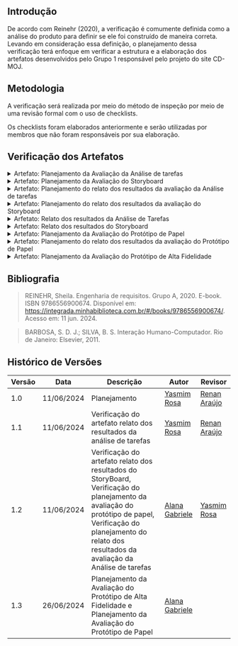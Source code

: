 ## Introdução

De acordo com Reinehr (2020), a verificação é comumente definida como a análise do produto para definir se ele foi construído de maneira correta. Levando em consideração essa definição, o planejamento dessa verificação terá enfoque em verificar a estrutura e a elaboração dos artefatos desenvolvidos pelo Grupo 1 responsável pelo projeto do site CD-MOJ.

## Metodologia

A verificação será realizada por meio do método de inspeção por meio de uma revisão formal com o uso de checklists.

Os checklists foram elaborados anteriormente e serão utilizadas por membros que não foram responsáveis por sua elaboração.

## Verificação dos Artefatos

<details>
<summary>Artefato: Planejamento da Avaliação da Análise de tarefas</summary>

O responsável pela verificação deste artefato é o <b>Pedro Henrique</b> o checklist foi elaborado pelo <b>Marco Tulio </b>

<h2> Checklist </h2>
<p> Na tabela 1, está o checklist com suas devidas respostas: </p>

<font size="2"><p style="text-align: center"> Checklist de Verificação do Planejamento da Avaliação da Análise de tarefas </font>

<table>
  <thead>
    <tr>
      <th>Questão</th>
      <th>Resposta (Sim / Não / Incompleto)</th>
    </tr>
  </thead>
  <tbody>
    <tr>
      <td>1. O framework utilizado foi o DECIDE?</td>
      <td>Sim</td>
    </tr>
    <tr>
      <td>2. O(s) objetivo(s) foi/foram declarado(s) respeitando àqueles definidos por Sharp et al.? </td>
      <td>Sim</td>
    </tr>
    <tr>
      <td>3. Define como serão tratadas as questões éticas?</td>
      <td>Sim</td>
    </tr>
    <tr>
      <td>4. Planeja a realização do teste piloto bem como uma data para realização? 
     </td>
      <td>Sim</td>
    </tr>
    <tr>
      <td>5. Foi planejado como identificar e administrar as questões práticas da avaliação?
    </td>
      <td>Sim</td>
    </tr>
    <tr>
      <td>6. Está especificado como os dados serão
tratados e como serão apresentados? </td>
      <td>Incompleto</td>
    </tr>
  </tbody>
</table>

<font size="2"><p style="text-align: center">Fonte: <a href=""> Marco Tulio </a></p></font>

<h2>Sugestões de Melhoria</h2>

<p> Avaliar, Interpretar e Apresentar os Dados- poderia citar quais tópicos seriam utilizados para avaliar, interpretar e apresentar os dados. </p>

</details>

<details>
    <summary>Artefato: Planejamento da Avaliação do Storyboard </summary>

O responsável pela verificação deste artefato é o <b>Marco Tulio</b> o checklist foi elaborado pela <b>Alana Gabriele </b>

<h2> Checklist </h2>
<p> Na tabela 2, está o checklist com suas devidas respostas: </p>

<font size="2"><p style="text-align: center"> Tabela 2 - Checklist de Verificação do Planejamento da Avaliação do Storyboard </font>

<table>
  <thead>
    <tr>
      <th>Questão</th>
      <th>Resposta (Sim / Não / Incompleto)</th>
    </tr>
  </thead>
  <tbody>
    <tr>
      <td>1. Está seguindo o framework DECIDE?
      </td>
      <td>Sim</td>
    </tr>
    <tr>
      <td>2. Os objetivos da avaliação do storyboard foram claramente definidos?</td>
      <td>Sim</td>
    </tr>
    <tr>
      <td>3. O número dos participantes selecionados para a avaliação são suficientes para obter resultados representativos e confiáveis?</td>
      <td>Não</td>
    </tr>
    <tr>
      <td>4. As questões éticas foram abordadas, garantindo o consentimento informado dos participantes?
     </td>
      <td>Sim</td>
    </tr>
    <tr>
      <td>5. As questões específicas que a avaliação pretender responder foram identificadas?
      </td>
      <td>Sim</td>
    </tr>
    <tr>
      <td>6. Foi realizado o teste piloto para testar previamente o ambiente e os materiais? </td>
      <td>Sim</td>
    </tr>
  </tbody>
</table>

<font size="2"><p style="text-align: center">Fonte: <a href=""> Alana Gabriele </a></p></font>

<h2>Sugestões de Melhoria</h2>
<p> Informar explicitamente a quantidade de pessoas que participaram das entrevistas. </p>

<h3> Vídeo da Verificação </h3>

<iframe width="560" height="315" src="https://www.youtube.com/embed/g0CrwxhhtqQ?si=mgXlbVgTrDKxHFi5&amp;start=3" title="YouTube video player" frameborder="0" allow="accelerometer; autoplay; clipboard-write; encrypted-media; gyroscope; picture-in-picture; web-share" referrerpolicy="strict-origin-when-cross-origin" allowfullscreen></iframe>

</details>

<details>
    <summary> Artefato: Planejamento do relato dos resultados da avaliação da Análise de tarefas </summary>
    O responsável pela verificação deste artefato é a <b>Alana Gabriele</b> o checklist foi elaborado pelo <b>Pedro Henrique. </b>

<h2> Checklist </h2>
  <p> Na tabela 3, está o checklist com suas devidas respostas: </p>

<font size="2"><p style="text-align: center"> Tabela 4 - Checklist de Verificação do Planejamento do relato dos resultados da avaliação do Storyboard </font>

 <table>
  <thead>
    <tr>
      <th>Questão</th>
      <th>Resposta (Sim / Não / Incompleto)</th>
    </tr>
  </thead>
  <tbody>
    <tr>
      <td>1. A estrutura geral do relato é a mesma definida no planejamento mas de maneira detalhada com instruções?</td>
      <td>Sim</td>
    </tr>
    <tr>
      <td>2. A metodologia da avaliação foi definida?
      </td>
      <td>Sim</td>
    </tr>
    <tr>
      <td>3. O processo de avaliação foi revisado para identificar eficiência?
      </td>
      <td>Sim</td>
    </tr>
    <tr>
      <td>4. Os métodos de análise dos dados coletados foram definidos?  </td>
      <td>Sim</td>
    </tr>
    <tr>
      <td>5. Os próximos passos após a apresentação dos resultados foram planejados?  </td>
      <td>Sim</td>
    </tr>
  </tbody>
</table>

<font size="2"><p style="text-align: center">Fonte: <a href=""> Pedro Henrique </a></p></font>

<h2>Sugestões de Melhoria</h2>

<p> Nenhuma sugestão de melhoria necessária. </p>

</details>

<details>
    <summary>Artefato: Planejamento do relato dos resultados da avaliação do Storyboard 
</summary>
O responsável pela verificação deste artefato é o <b>Marco Tulio</b> o checklist foi elaborado pelo <b>Pedro Henrique</b>

  <h2> Checklist </h2>
  <p> Na tabela 4, está o checklist com suas devidas respostas: </p>

<font size="2"><p style="text-align: center"> Tabela 4 - Checklist de Verificação do Planejamento do relato dos resultados da avaliação do Storyboard </font>

 <table>
  <thead>
    <tr>
      <th>Questão</th>
      <th>Resposta (Sim / Não / Incompleto)</th>
    </tr>
  </thead>
  <tbody>
    <tr>
      <td>1. A estrutura geral do relato é a mesma definida no planejamento mas de maneira detalhada com instruções?</td>
      <td>Sim</td>
    </tr>
    <tr>
      <td>2. A metodologia da avaliação foi definida?
      </td>
      <td>Sim</td>
    </tr>
    <tr>
      <td>3. O processo de avaliação foi revisado para identificar eficiência?
      </td>
      <td>Sim</td>
    </tr>
    <tr>
      <td>4. Os métodos de análise dos dados coletados foram definidos?  </td>
      <td>Sim</td>
    </tr>
    <tr>
      <td>5. Os próximos passos após a apresentação dos resultados foram planejados?  </td>
      <td>Sim</td>
    </tr>
  </tbody>
</table>

<font size="2"><p style="text-align: center">Fonte: <a href=""> Pedro Henrique </a></p></font>

  <h2>Sugestões de Melhoria</h2>

<p> O artefato foi bem desenvolvido, portanto não há sugestões de melhoria </p>

</details>

<details>
    <summary> Arfetato: Relato dos resultados da Análise de Tarefas </summary>

O responsável pela verificação deste artefato é a <b>Yasmim Rosa</b> o checklist foi elaborado pelo <b>Gustavo Alves</b>

  <h2> Checklist </h2>
  <p> Na tabela 5, está o checklist com suas devidas respostas: </p>

<font size="2"><p style="text-align: center"> Tabela 5 - Checklist de Verificação do Relato dos resultados da Análise de Tarefas </font>

<table>
  <thead>
    <tr>
      <th>Questão</th>
      <th>Resposta (Sim / Não / Incompleto)</th>
    </tr>
  </thead>
  <tbody>
    <tr>
      <td>1. Há uma explicação de como os resultados serão utilizados?</td>
      <td> Não </td>
    </tr>
    <tr>
      <td>2. É citado sobre quais foram os instrumentos utilizados para a avaliação? (questionários, roteiros de entrevista, etc.)
</td>
      <td>Sim</td>
    </tr>
    <tr>
      <td>3. O perfil dos participantes é representativo do público-alvo? </td>
      <td>Sim</td>
    </tr>
    <tr>
      <td>4. As questões éticas relacionadas aos participantes foram abordadas?
</td>
      <td>Não</td>
    </tr>
    <tr>
      <td>5.O feedback foi analisado para identificar tendências e padrões comuns? </td>
      <td>Incompleto</td>
    </tr>
    <tr>
      <td>6. Existe um cronograma para possíveis melhorias? </td>
      <td>Não</td>
    </tr>
  </tbody>
</table>

<font size="2"><p style="text-align: center">Fonte: <a href=""> Gustavo Alves </a></p></font>

<h2>Sugestões de Melhoria</h2>

<p> Na secção de "Sugestões de Melhoria" em todos os casos, o foco é na interatividade com o sistema e não o HTA em si, além disso depois das entrevistas realizadas podia ter um tópico que tivesse uma resumo sobre os que os usuários disseram de maneira geral. </p>
<p> Não tem um tópico de reprojeto ou planejamento que cobrisse as melhorias levantadas. </p>
<p> Seria também interessante, se informassem de maneira narrativa que o participante aceitou o TCLE e informações gerais da entrevista. </p>

</details>

<details>
    <summary> Artefato: Relato dos resultados do Storyboard  </summary>
    O responsável pela verificação deste artefato é a <b>Alana Gabriele</b> o checklist foi elaborado pelo <b>Gustavo Alves</b>

    <h2> Checklist </h2>

  <p> Na tabela 6, está o checklist com suas devidas respostas: </p>

<font size="2"><p style="text-align: center"> Tabela 6 - Checklist de Verificação do Relato dos resultados do Storyboard </font>

  <table>
  <thead>
    <tr>
      <th>Questão</th>
      <th>Resposta (Sim / Não / Incompleto)</th>
    </tr>
  </thead>
  <tbody>
    <tr>
      <td>1. Há uma explicação de como os resultados serão utilizados?
      </td>
      <td>Incompleto</td>
    </tr>
    <tr>
      <td>2. É citado sobre quais foram os instrumentos utilizados para a avaliação? (questionários, roteiros de entrevista, etc.)</td>
      <td>Sim</td>
    </tr>
    <tr>
      <td>3. O perfil dos participantes é representativo do público-alvo?
    </td>
      <td>Sim</td>
    </tr>
    <tr>
      <td>4. As respostas dos usuários foram analisadas para identificar padrões e tendências comuns?
 </td>
      <td>Não</td>
    </tr>
    <tr>
      <td>5. As questões éticas relacionadas aos participantes foram abordadas?
     </td>
      <td>Sim</td>
    </tr>
    <tr>
      <td>6. Os recursos necessários (tempo, orçamento, avaliador) para implementar as melhorias estão identificados?
   </td>
      <td>Sim</td>
    </tr>
    <tr>
      <td>7. Foram implementadas alterações ou ajustes no storyboard em função de insights obtidos ou desafios encontrados durante a avaliação?
   </td>
      <td>Não</td>
    </tr>
  </tbody>
</table>

<font size="2"><p style="text-align: center">Fonte: <a href=""> Gustavo Alves </a></p></font>

<h2>Sugestões de Melhoria</h2>

<p> - Deixar explicito como os resultados serão utilizados; </p>
<p> - Adicionar a tabela com as perguntas e respostas em todas as avaliações;</p>
<p> - Juntar o resultado de cada avaliação para analisar e identificar padrões e tendências comuns.</p>

<h2>Gravação</h2>

<iframe width="560" height="315" src="https://www.youtube.com/embed/wrDEl0H0LgA?si=txPvXiLGGzLfaeV0" title="YouTube video player" frameborder="0" allow="accelerometer; autoplay; clipboard-write; encrypted-media; gyroscope; picture-in-picture; web-share" referrerpolicy="strict-origin-when-cross-origin" allowfullscreen></iframe>

</details>

<details>
    <summary> Artefato: Planejamento da Avaliação do Protótipo de Papel 
 </summary>

O responsável pela verificação deste artefato é a <b>Alana Gabriele</b> o checklist foi elaborado pela <b>Yasmim Rosa</b>

    <h2> Checklist </h2>

  <p> Na tabela 7, está o checklist com suas devidas respostas: </p>

<font size="2"><p style="text-align: center"> Tabela 7 - Checklist de Verificação do Planejamento da Avaliação do Protótipo de Papel </font>

  <table>
  <thead>
    <tr>
      <th>Questão</th>
      <th>Resposta (Sim / Não / Incompleto)</th>
      <th>Rastreabilidade<th>
      <th>Captura de Tela<th>
    </tr>
  </thead>
  <tbody>
    <tr>
      <td>1. Utiliza o framework DECIDE?
      </td>
      <td>Sim</td>
      <td>Item 11.8, página 280, SIMONE DINIZ JUNQUEIRO BARBOSA, BRUNO SANTANA DA SILVA, Interação Humano-Computador, 1a. Edição.</td>
      <td></td>
      <td> <a href="../prints/PlanejamentoAvaliacaoPrototipoPapel_1.png">Página 280</a> </td>
    </tr>
    <tr>
      <td>2. O(s) objetivo(s) foi/foram declarado(s) respeitando àqueles definidos por Sharp et al.?
        </td>
      <td>Sim</td>
      <td>Item 11.2, página 264, SIMONE DINIZ JUNQUEIRO BARBOSA, BRUNO SANTANA DA SILVA, Interação Humano-Computador, 1a. Edição.</td>
      <td></td>
      <td> <a href="../prints/PlanejamentoAvaliacaoPrototipoPapel_2.png">Página 264</a> </td>
    </tr>
    <tr>
      <td>3. As perguntas exploratórias foram definidas com base no(s) objetivo(s) escolhido(s) de forma a serem respondidas ao fim da avaliação?
    </td>
      <td>Sim</td>
      <td>Item 11.2, página 266, SIMONE DINIZ JUNQUEIRO BARBOSA, BRUNO SANTANA DA SILVA, Interação Humano-Computador, 1a. Edição.</td>
      <td></td>
      <td> <a href="../prints/PlanejamentoAvaliacaoPrototipoPapel_3.png">Página 266</a> </td>
    </tr>
    <tr>
      <td>4. As questões práticas incluem etapas de preparação, recrutamento, organização temporal e espacial (cronograma e locais para realização) bem como o roteiro a ser utilizado? </td>
      <td>Sim</td>
      <td>Item 11.7, página 275, SIMONE DINIZ JUNQUEIRO BARBOSA, BRUNO SANTANA DA SILVA, Interação Humano-Computador, 1a. Edição.</td>
      <td></td>
      <td> <a href="../prints/PlanejamentoAvaliacaoPrototipoPapel_4.png">Página 275</a> </td>
    </tr>
    <tr>
      <td>5. São considerados os aspectos éticos para realização? É indicado em qual momento será introduzido ao participante durante a execução da avaliação?
     </td>
      <td>Sim</td>
      <td>Item 7.4, página 140, SIMONE DINIZ JUNQUEIRO BARBOSA, BRUNO SANTANA DA SILVA, Interação Humano-Computador, 1a. Edição.</td>
      <td></td>
      <td> <a href="../prints/PlanejamentoAvaliacaoPrototipoPapel_5.png">Página 140</a> </td>
    </tr>
    <tr>
      <td>6. É definida uma estrutura para apresentação dos dados bem como a estratégia a ser utilizada para análise dos dados?
      </td>
      <td>Incompleto</td>
      <td>Item 11.7, página 279, SIMONE DINIZ JUNQUEIRO BARBOSA, BRUNO SANTANA DA SILVA, Interação Humano-Computador, 1a. Edição.</td>
      <td></td>
      <td> <a href="../prints/PlanejamentoAvaliacaoPrototipoPapel_6.png">Página 279</a> </td>
    </tr>
    <tr>
      <td>7. O teste piloto foi realizado e ajustes realizados para um melhor andamento da avaliação?
      </td>
      <td>Sim</td>
      <td>Item 11.7.2, página 276, SIMONE DINIZ JUNQUEIRO BARBOSA, BRUNO SANTANA DA SILVA, Interação Humano-Computador, 1a. Edição.</td>
      <td></td>
      <td> <a href="../prints/PlanejamentoAvaliacaoPrototipoPapel_6.png">Página 276</a> </td>
    </tr>
  </tbody>
</table>

<font size="2"><p style="text-align: center">Fonte: <a href=""> Yasmim Rosa </a></p></font>

<h2>Sugestões de Melhoria</h2>

<p> Colocar a estratégia a ser utilizada para análise dos dados. </p>

<h2>Gravação</h2>
<iframe width="560" height="315" src="https://www.youtube.com/embed/OlfXVFLMbdk?si=4VQbS6xwJqYmcywr" title="YouTube video player" frameborder="0" allow="accelerometer; autoplay; clipboard-write; encrypted-media; gyroscope; picture-in-picture; web-share" referrerpolicy="strict-origin-when-cross-origin" allowfullscreen></iframe>
</details>

<details>
    <summary> Artefato: Planejamento do relato dos resultados da avaliação do Protótipo de Papel
 </summary>
 O responsável pela verificação deste artefato é o <b>Renan Araújo</b> o checklist foi elaborado pelo <b>Marco Tulio</b>

<h2> Checklist </h2>
  <p> Na tabela 8, está o checklist com suas devidas respostas: </p>

<font size="2"><p style="text-align: center"> Tabela 8 - Checklist de Verificação do Planejamento do relato dos resultados da avaliação do Protótipo de Papel </font>

  <table>
  <thead>
    <tr>
      <th>Questão</th>
      <th>Resposta (Sim / Não / Incompleto)</th>
    </tr>
  </thead>
  <tbody>
    <tr>
      <td>1. Utiliza a estrutura definida no planejamento da avaliação?
      </td>
      <td>Sim</td>
    </tr>
    <tr>
      <td>2. Dedida uma secção para análise de dados dos participantes bem como uma explicação de como deve ser realizado?
        </td>
      <td>Sim</td>
    </tr>
    <tr>
      <td>3. Dedica uma secção para relato da interpretação e análise dos dados bem como uma explicação de como deve ser realizado?
    </td>
      <td>Sim</td>
    </tr>
    <tr>
      <td>4. Introduz sobre a metodologia aplicada? </td>
      <td>Sim</td>
    </tr>
    <tr>
      <td>5. Possui uma secção dedicada a sugestões de correções?
     </td>
      <td>Sim</td>
    </tr>
  </tbody>
</table>

<font size="2"><p style="text-align: center">Fonte: <a href=""> Marco Tulio </a></p></font>

<h2>Sugestões de Melhoria</h2>
<p> De maneira geral, o artefato foi bem elaborado então baseada nessa verificação não há ajustes a serem realizados. </p>

</details>

<details>
    <summary> Artefato: Planejamento da Avaliação do Protótipo de Alta Fidelidade
 </summary>
 O responsável pela verificação deste artefato é a <b>Alana Gabriele</b> o checklist foi elaborado pela <b>Yasmim Rosa</b>

<font size="2"><p style="text-align: center"> Tabela 9 - Checklist de Verificação do Planejamento da Avaliação do Protótipo de Alta Fidelidade </font>

  <table>
  <thead>
    <tr>
      <th>Questão</th>
      <th>Resposta (Sim / Não / Incompleto)</th>
      <th>Rastreabilidade<th>
      <th>Captura de Tela<th>
    </tr>
  </thead>
  <tbody>
    <tr>
      <td>1. Utiliza o framework DECIDE?
      </td>
      <td></td>
      <td>Item 11.8, página 280, SIMONE DINIZ JUNQUEIRO BARBOSA, BRUNO SANTANA DA SILVA, Interação Humano-Computador, 1a. Edição.</td>
      <td></td>
      <td> <a href="../printsPlanejamentoAvaliacaoPrototipoPapel_1.png">Página 280</a> </td>
    </tr>
    <tr>
      <td>2. O(s) objetivo(s) foi/foram declarado(s) respeitando àqueles definidos por Sharp et al.?
        </td>
      <td></td>
      <td>Item 11.2, página 264, SIMONE DINIZ JUNQUEIRO BARBOSA, BRUNO SANTANA DA SILVA, Interação Humano-Computador, 1a. Edição.</td>
      <td></td>
      <td> <a href="../printsPlanejamentoAvaliacaoPrototipoPapel_2.png">Página 264</a> </td>
    </tr>
    <tr>
      <td>3. As perguntas exploratórias foram definidas com base no(s) objetivo(s) escolhido(s) de forma a serem respondidas ao fim da avaliação?
    </td>
      <td></td>
      <td>Item 11.2, página 266, SIMONE DINIZ JUNQUEIRO BARBOSA, BRUNO SANTANA DA SILVA, Interação Humano-Computador, 1a. Edição.</td>
      <td></td>
      <td> <a href="../printsPlanejamentoAvaliacaoPrototipoPapel_3.png">Página 266</a> </td>
    </tr>
    <tr>
      <td>4. As questões práticas incluem etapas de preparação, recrutamento, organização temporal e espacial (cronograma e locais para realização) bem como o roteiro a ser utilizado? </td>
      <td></td>
      <td>Item 11.7, página 275, SIMONE DINIZ JUNQUEIRO BARBOSA, BRUNO SANTANA DA SILVA, Interação Humano-Computador, 1a. Edição.</td>
      <td></td>
      <td> <a href="../printsPlanejamentoAvaliacaoPrototipoPapel_4.png">Página 275</a> </td>
    </tr>
    <tr>
      <td>5. São considerados os aspectos éticos para realização? É indicado em qual momento será introduzido ao participante durante a execução da avaliação?
     </td>
      <td></td>
      <td>Item 7.4, página 140, SIMONE DINIZ JUNQUEIRO BARBOSA, BRUNO SANTANA DA SILVA, Interação Humano-Computador, 1a. Edição.</td>
      <td></td>
      <td> <a href="../printsPlanejamentoAvaliacaoPrototipoPapel_5.png">Página 140</a> </td>
    </tr>
    <tr>
      <td>6. É definida uma estrutura para apresentação dos dados bem como a estratégia a ser utilizada para análise dos dados?
      </td>
      <td></td>
      <td>Item 11.7, página 279, SIMONE DINIZ JUNQUEIRO BARBOSA, BRUNO SANTANA DA SILVA, Interação Humano-Computador, 1a. Edição.</td>
      <td></td>
      <td> <a href="../printsPlanejamentoAvaliacaoPrototipoPapel_6.png">Página 279</a> </td>
    </tr>
    <tr>
      <td>7. O teste piloto foi realizado e ajustes realizados para um melhor andamento da avaliação?
      </td>
      <td></td>
      <td>Item 11.7.2, página 276, SIMONE DINIZ JUNQUEIRO BARBOSA, BRUNO SANTANA DA SILVA, Interação Humano-Computador, 1a. Edição.</td>
      <td></td>
      <td> <a href="../printsPlanejamentoAvaliacaoPrototipoPapel_6.png">Página 276</a> </td>
    </tr>
  </tbody>
</table>

<font size="2"><p style="text-align: center">Fonte: <a href=""> Yasmim Rosa </a></p></font>

<h2>Sugestões de Melhoria</h2>

<h2>Gravação</h2>

</details>

## Bibliografia

> REINEHR, Sheila. Engenharia de requisitos. Grupo A, 2020. E-book. ISBN 9786556900674. Disponível em: https://integrada.minhabiblioteca.com.br/#/books/9786556900674/. Acesso em: 11 jun. 2024.

> BARBOSA, S. D. J.; SILVA, B. S. Interação Humano-Computador. Rio de Janeiro: Elsevier, 2011.

## Histórico de Versões

| Versão | Data       | Descrição                                                                                                                                                                                                            | Autor                                              | Revisor                                      |
| ------ | ---------- | -------------------------------------------------------------------------------------------------------------------------------------------------------------------------------------------------------------------- | -------------------------------------------------- | -------------------------------------------- |
| 1.0    | 11/06/2024 | Planejamento                                                                                                                                                                                                         | [Yasmim Rosa](https://github.com/yaskisoba)        | [Renan Araújo](https://github.com/renantfm4) |
| 1.1    | 11/06/2024 | Verificação do artefato relato dos resultados da análise de tarefas                                                                                                                                                  | [Yasmim Rosa](https://github.com/yaskisoba)        | [Renan Araújo](https://github.com/renantfm4) |
| 1.2    | 11/06/2024 | Verificação do artefato relato dos resultados do StoryBoard, Verificação do planejamento da avaliação do protótipo de papel, Verificação do planejamento do relato dos resultados da avaliação da Análise de tarefas | [Alana Gabriele](https://github.com/alanagabriele) | [Yasmim Rosa](https://github.com/yaskisoba)  |
| 1.3    | 26/06/2024 | Planejamento da Avaliação do Protótipo de Alta Fidelidade e Planejamento da Avaliação do Protótipo de Papel                                                                                                          | [Alana Gabriele](https://github.com/alanagabriele) |                                              |
